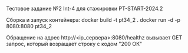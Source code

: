 Тестовое задание №2 Int-4 для стажировки PT-START-2024.2

Сборка и запуск контейнера:
docker build -t pt34_2 .
docker run -d -p 8080:8080 pt34_2

Обращение на адрес http://<ip_сервера>:8080/healthz вызывает GET запрос, который возращает строку с кодом "200 OK"
